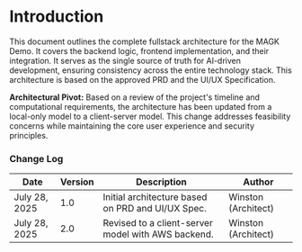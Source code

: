 # Introduction

This document outlines the complete fullstack architecture for the MAGK Demo. It covers the backend logic, frontend implementation, and their integration. It serves as the single source of truth for AI-driven development, ensuring consistency across the entire technology stack. This architecture is based on the approved PRD and the UI/UX Specification.

**Architectural Pivot:** Based on a review of the project's timeline and computational requirements, the architecture has been updated from a local-only model to a client-server model. This change addresses feasibility concerns while maintaining the core user experience and security principles.

### Change Log

| Date | Version | Description | Author |
| --- | --- | --- | --- |
| July 28, 2025 | 1.0 | Initial architecture based on PRD and UI/UX Spec. | Winston (Architect) |
| July 28, 2025 | 2.0 | Revised to a client-server model with AWS backend. | Winston (Architect) |
